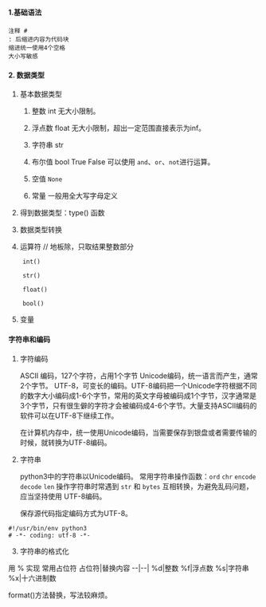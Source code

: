 #### 1.基础语法

    注释 #
    : 后缩进内容为代码块
    缩进统一使用4个空格
    大小写敏感

#### 2. 数据类型

1. 基本数据类型

    1. 整数 int 无大小限制。

    2. 浮点数 float 无大小限制，超出一定范围直接表示为inf。

    3. 字符串 str

    4. 布尔值 bool
        True
        False
        可以使用 `and`、`or`、`not`进行运算。

    5. 空值 `None`
    6. 常量 一般用全大写字母定义

2. 得到数据类型：type() 函数

3. 数据类型转换
4. 运算符
    // 地板除，只取结果整数部分

```
    int()

    str()

    float()

    bool()
```

5. 变量

#### 字符串和编码

1. 字符编码

    ASCII 编码，127个字符，占用1个字节
    Unicode编码，统一语言而产生，通常2个字节。
    UTF-8，可变长的编码。UTF-8编码把一个Unicode字符根据不同的数字大小编码成1-6个字节，常用的英文字母被编码成1个字节，汉字通常是3个字节，只有很生僻的字符才会被编码成4-6个字节。大量支持ASCII编码的软件可以在UTF-8下继续工作。

    在计算机内存中，统一使用Unicode编码，当需要保存到银盘或者需要传输的时候，就转换为UTF-8编码。

2. 字符串

   python3中的字符串以Unicode编码。
   常用字符串操作函数：`ord` `chr` `encode` `decode` `len`
   操作字符串时常遇到 `str` 和 `bytes` 互相转换，为避免乱码问题，应当坚持使用 UTF-8编码。

   保存源代码指定编码方式为UTF-8。

```
#!/usr/bin/env python3
# -*- coding: utf-8 -*-
```

3. 字符串的格式化

用 % 实现
常用占位符
占位符|替换内容
--|--|
%d|整数
%f|浮点数
%s|字符串
%x|十六进制数

format()方法替换，写法较麻烦。
